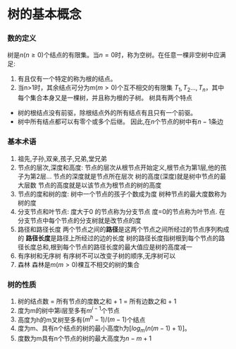 # 树的基本概念
### 数的定义
树是$n(n≥0)$个结点的有限集。当$n=0$时，称为空树。在任意一棵非空树中应满足:
1. 有且仅有一个特定的称为根的结点。    
2. 当n>1时，其余结点可分为$m(m>0)$个互不相交的有限集 $T_1,T_2…,T_n$，其中每个集合本身又是一棵树，并且称为根的子树。
树具有两个特点
- 树的根结点没有前驱，除根结点外的所有结点有且只有一个前驱。
- 树中所有结点都可以有零个或多个后继。
因此,在$n$个节点的树中有$n-1$条边
### 基本术语
1. 祖先,子孙,双亲,孩子,兄弟,堂兄弟
2. 节点的层次,深度和高度:
    节点的层次从根节点开始定义,根节点为第1层,他的孩子为第2层...
    节点的深度就是节点所在层次
    树的高度(深度)就是树中节点的最大层数
    节点的高度就是以该节点为根节点的树的高度
3. 节点的度和树的度:
    树中一个节点的孩子个数成为度
    树种节点的最大度数称为树的度
4. 分支节点和叶节点:
   度大于0 的节点称为分支节点
   度=0的节点称为叶节点.
   在分支节点中每个节点的分支树就是改节点的度
5. 路径和路径长度
    两个节点之间的**路径**是这两个节点之间所经过的节点序列构成的
    **路径长度**是路径上所经过的边的长度
    树的路径长度指树根到每个节点的路径长度总和,根到每个节点的路径长度的最大值应是树的高度减一
6. 有序树和无序树
    有序树不可以改变子树的顺序,无序树可以
7. 森林
   森林是$m(m>0)$棵互不相交的树的集合
### 树的性质
1. 树的结点数 = 所有节点的度数之和 + 1 = 所有边数之和 + 1
2. 度为m的树中第i层至多有$m^{i-1}$个节点
3. 高度为h的m叉树至多有$(m^h - 1)/(m - 1)$个结点
4. 度为m、具有n个结点的树的最小高度h为$[log_m(n(m - 1) + 1)]$。
5. 度数为m具有n个节点的树的最大高度为$n - m + 1$